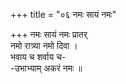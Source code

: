 +++
title = "०६ नमः सायं नमः"

+++
नमः सायं नमः प्रातर्  
नमो रात्र्या नमो दिवा ।  
भवाय च शर्वाय च-  
-उभाभ्याम् अकरं नमः ॥